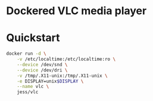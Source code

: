 # Dockered VLC media player

# Quickstart

```bash
docker run -d \
	-v /etc/localtime:/etc/localtime:ro \
    --device /dev/snd \
	--device /dev/dri \
	-v /tmp/.X11-unix:/tmp/.X11-unix \
	-e DISPLAY=unix$DISPLAY \
	--name vlc \
	jess/vlc
```
